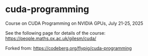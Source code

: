 # cuda-programming

Course on CUDA Programming on NVIDIA GPUs, July 21-25, 2025

See the following page for details of the course: https://people.maths.ox.ac.uk/gilesm/cuda/

Forked from: https://codeberg.org/flypig/cuda-programming
